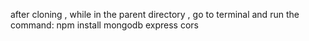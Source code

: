 after cloning , while in the parent directory , go to terminal and run the command:
npm install mongodb express cors
